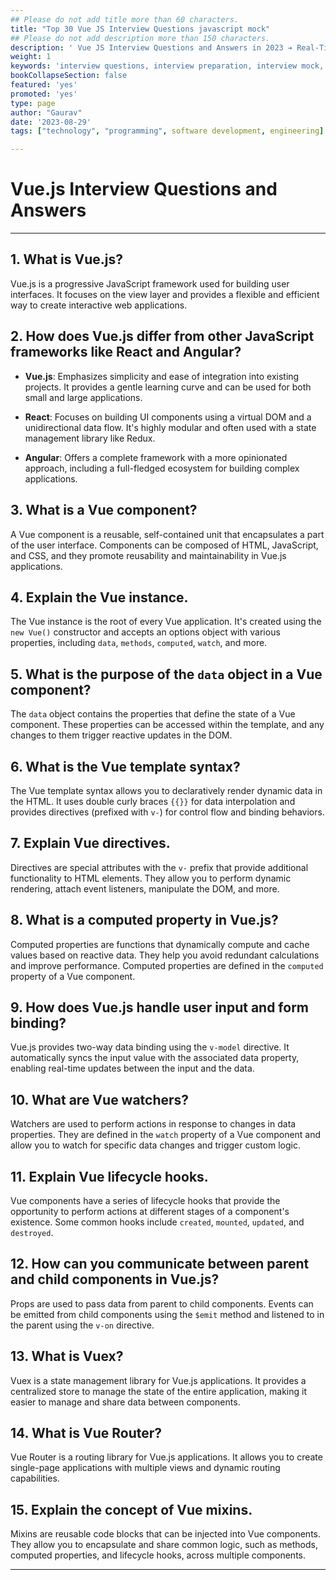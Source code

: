 ```yaml
---
## Please do not add title more than 60 characters.
title: "Top 30 Vue JS Interview Questions javascript mock"
## Please do not add description more than 150 characters.
description: ' Vue JS Interview Questions and Answers in 2023 ➔ Real-Time Case Study ✔️Curated by Experts ✔️FAQs for Beginners and Professionals.'
weight: 1
keywords: 'interview questions, interview preparation, interview mock, best interview questions, top interview questions, questions and answers, interview mock	'
bookCollapseSection: false
featured: 'yes'
promoted: 'yes'
type: page
author: "Gaurav"
date: '2023-08-29'
tags: ["technology", "programming", software development, engineering]

---
```


<!-- {{< blockquote author="Ray Dalio" quote="Principles are ways of successfully dealing with reality to get what you want out of life." >}} -->


# Vue.js Interview Questions and Answers

---

## 1. What is Vue.js?

Vue.js is a progressive JavaScript framework used for building user interfaces. It focuses on the view layer and provides a flexible and efficient way to create interactive web applications.

## 2. How does Vue.js differ from other JavaScript frameworks like React and Angular?

- **Vue.js**: Emphasizes simplicity and ease of integration into existing projects. It provides a gentle learning curve and can be used for both small and large applications.

- **React**: Focuses on building UI components using a virtual DOM and a unidirectional data flow. It's highly modular and often used with a state management library like Redux.

- **Angular**: Offers a complete framework with a more opinionated approach, including a full-fledged ecosystem for building complex applications.

## 3. What is a Vue component?

A Vue component is a reusable, self-contained unit that encapsulates a part of the user interface. Components can be composed of HTML, JavaScript, and CSS, and they promote reusability and maintainability in Vue.js applications.

## 4. Explain the Vue instance.

The Vue instance is the root of every Vue application. It's created using the `new Vue()` constructor and accepts an options object with various properties, including `data`, `methods`, `computed`, `watch`, and more.

## 5. What is the purpose of the `data` object in a Vue component?

The `data` object contains the properties that define the state of a Vue component. These properties can be accessed within the template, and any changes to them trigger reactive updates in the DOM.

## 6. What is the Vue template syntax?

The Vue template syntax allows you to declaratively render dynamic data in the HTML. It uses double curly braces `{{}}` for data interpolation and provides directives (prefixed with `v-`) for control flow and binding behaviors.

## 7. Explain Vue directives.

Directives are special attributes with the `v-` prefix that provide additional functionality to HTML elements. They allow you to perform dynamic rendering, attach event listeners, manipulate the DOM, and more.

## 8. What is a computed property in Vue.js?

Computed properties are functions that dynamically compute and cache values based on reactive data. They help you avoid redundant calculations and improve performance. Computed properties are defined in the `computed` property of a Vue component.

## 9. How does Vue.js handle user input and form binding?

Vue.js provides two-way data binding using the `v-model` directive. It automatically syncs the input value with the associated data property, enabling real-time updates between the input and the data.

## 10. What are Vue watchers?

Watchers are used to perform actions in response to changes in data properties. They are defined in the `watch` property of a Vue component and allow you to watch for specific data changes and trigger custom logic.

## 11. Explain Vue lifecycle hooks.

Vue components have a series of lifecycle hooks that provide the opportunity to perform actions at different stages of a component's existence. Some common hooks include `created`, `mounted`, `updated`, and `destroyed`.

## 12. How can you communicate between parent and child components in Vue.js?

Props are used to pass data from parent to child components. Events can be emitted from child components using the `$emit` method and listened to in the parent using the `v-on` directive.

## 13. What is Vuex?

Vuex is a state management library for Vue.js applications. It provides a centralized store to manage the state of the entire application, making it easier to manage and share data between components.

## 14. What is Vue Router?

Vue Router is a routing library for Vue.js applications. It allows you to create single-page applications with multiple views and dynamic routing capabilities.

## 15. Explain the concept of Vue mixins.

Mixins are reusable code blocks that can be injected into Vue components. They allow you to encapsulate and share common logic, such as methods, computed properties, and lifecycle hooks, across multiple components.

---
